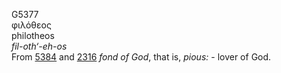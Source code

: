 <body>
  <p>G5377<br>  φιλόθεος  <br> philotheos  <br><i>fil-oth‘-eh-os </i><br>From <a href="g5384.htm">5384</a> and <a href="g2316.htm">2316</a>  <i>fond</i> <i>of</i> <i>God</i>, that is, <i>pious:</i> - lover of God.<br></p>
 </body>